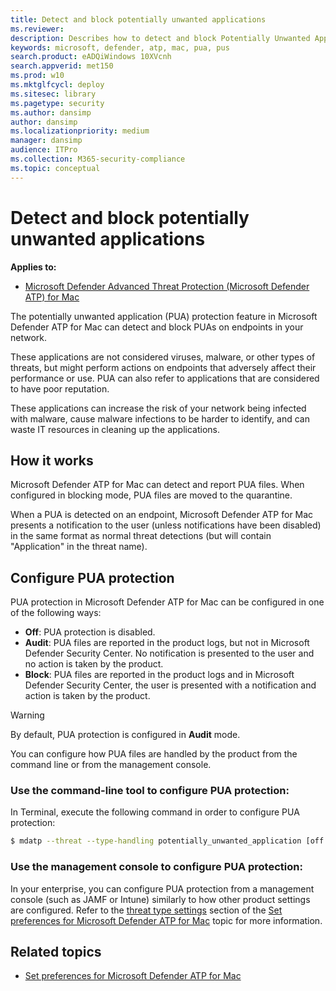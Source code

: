 ```yaml
---
title: Detect and block potentially unwanted applications
ms.reviewer:
description: Describes how to detect and block Potentially Unwanted Applications (PUA) using Microsoft Defender ATP for Mac.
keywords: microsoft, defender, atp, mac, pua, pus
search.product: eADQiWindows 10XVcnh
search.appverid: met150
ms.prod: w10
ms.mktglfcycl: deploy
ms.sitesec: library
ms.pagetype: security
ms.author: dansimp
author: dansimp
ms.localizationpriority: medium
manager: dansimp
audience: ITPro
ms.collection: M365-security-compliance
ms.topic: conceptual
---
```


# Detect and block potentially unwanted applications

**Applies to:**

- [Microsoft Defender Advanced Threat Protection (Microsoft Defender ATP) for Mac](microsoft-defender-atp-mac.md)

The potentially unwanted application (PUA) protection feature in Microsoft Defender ATP for Mac can detect and block PUAs on endpoints in your network.

These applications are not considered viruses, malware, or other types of threats, but might perform actions on endpoints that adversely affect their performance or use. PUA can also refer to applications that are considered to have poor reputation.

These applications can increase the risk of your network being infected with malware, cause malware infections to be harder to identify, and can waste IT resources in cleaning up the applications.

## How it works

Microsoft Defender ATP for Mac can detect and report PUA files. When configured in blocking mode, PUA files are moved to the quarantine.

When a PUA is detected on an endpoint, Microsoft Defender ATP for Mac presents a notification to the user (unless notifications have been disabled) in the same format as normal threat detections (but will contain "Application" in the threat name).

## Configure PUA protection

PUA protection in Microsoft Defender ATP for Mac can be configured in one of the following ways:
- **Off**: PUA protection is disabled.
- **Audit**: PUA files are reported in the product logs, but not in Microsoft Defender Security Center. No notification is presented to the user and no action is taken by the product.
- **Block**: PUA files are reported in the product logs and in Microsoft Defender Security Center, the user is presented with a notification and action is taken by the product.

>[!WARNING]
>By default, PUA protection is configured in **Audit** mode.

You can configure how PUA files are handled by the product from the command line or from the management console.

### Use the command-line tool to configure PUA protection:

In Terminal, execute the following command in order to configure PUA protection:

```bash
$ mdatp --threat --type-handling potentially_unwanted_application [off|audit|block]
```

### Use the management console to configure PUA protection:

In your enterprise, you can configure PUA protection from a management console (such as JAMF or Intune) similarly to how other product settings are configured. Refer to the [threat type settings](microsoft-defender-atp-mac-preferences.md#threat-type-settings) section of the [Set preferences for Microsoft Defender ATP for Mac](microsoft-defender-atp-mac-preferences.md) topic for more information.

## Related topics

- [Set preferences for Microsoft Defender ATP for Mac](microsoft-defender-atp-mac-preferences.md)